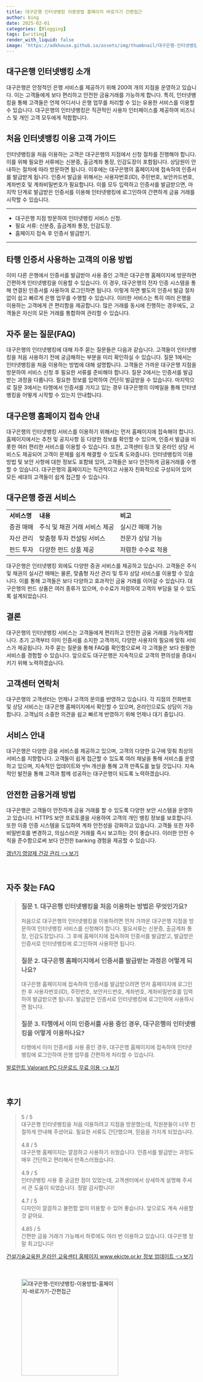 ```yaml
---
title: 대구은행 인터넷뱅킹 이용방법 홈페이지 바로가기 간편접근
author: bing
date: 2025-02-01
categories: [Blogging]
tags: [writing]
render_with_liquid: false
image: 'https://adkhouse.github.io/assets/img/thumbnail/대구은행-인터넷뱅킹-이용방법-홈페이지-바로가기-간편접근.webp'
---
```



<h2 id='대구은행_인터넷뱅킹_소개'>대구은행 인터넷뱅킹 소개</h2>

<p>대구은행은 안정적인 은행 서비스를 제공하기 위해 200여 개의 지점을 운영하고 있습니다. 이는 고객들에게 보다 편리하고 안전한 금융거래를 가능하게 합니다. 특히, 인터넷뱅킹을 통해 고객들은 언제 어디서나 은행 업무를 처리할 수 있는 유용한 서비스를 이용할 수 있습니다. 대구은행의 인터넷뱅킹은 직관적인 사용자 인터페이스를 제공하여 비즈니스 및 개인 고객 모두에게 적합합니다. </p>

<h2 id='처음_인터넷뱅킹_이용_고객'>처음 인터넷뱅킹 이용 고객 가이드</h2>

<p>인터넷뱅킹을 처음 이용하는 고객은 대구은행의 지점에서 신청 절차를 진행해야 합니다. 이를 위해 필요한 서류에는 신분증, 출금계좌 통장, 인감도장이 포함됩니다. 상담원이 안내하는 절차에 따라 방문하면 됩니다. 이후에는 대구은행의 홈페이지에 접속하여 인증서를 발급받게 됩니다. 인증서 발급을 위해서는 사용자번호(ID), 주민번호, 보안카드번호, 계좌번호 및 계좌비밀번호가 필요합니다. 이를 모두 입력하고 인증서를 발급받으면, 마지막 단계로 발급받은 인증서를 이용해 인터넷뱅킹에 로그인하여 간편하게 금융 거래를 시작할 수 있습니다. </p>

<hr />

<ul>
    <li>대구은행 지점 방문하여 인터넷뱅킹 서비스 신청.</li>
    <li>필요 서류: 신분증, 출금계좌 통장, 인감도장.</li>
    <li>홈페이지 접속 후 인증서 발급받기.</li>
</ul>

<hr />

<h2 id='타행_인증서_사용하는_고객'>타행 인증서 사용하는 고객의 이용 방법</h2>

<p>이미 다른 은행에서 인증서를 발급받아 사용 중인 고객은 대구은행 홈페이지에 방문하면 간편하게 인터넷뱅킹을 이용할 수 있습니다. 이 경우, 대구은행의 전자 인증 시스템을 통해 연결된 인증서를 사용하여 로그인하면 됩니다. 이렇게 하면 별도의 인증서 발급 절차 없이 쉽고 빠르게 은행 업무를 수행할 수 있습니다. 이러한 서비스는 특히 여러 은행을 이용하는 고객에게 큰 편리함을 제공합니다. 많은 거래를 동시에 진행하는 경우에도, 고객들은 자신의 모든 거래를 통합하여 관리할 수 있습니다.</p>

<h2 id='자주_묻는_질문'>자주 묻는 질문(FAQ)</h2>

<p>대구은행의 인터넷뱅킹에 대해 자주 묻는 질문들은 다음과 같습니다. 고객들이 인터넷뱅킹을 처음 사용하기 전에 궁금해하는 부분을 미리 확인하실 수 있습니다. 질문 1에서는 인터넷뱅킹을 처음 이용하는 방법에 대해 설명합니다. 고객들은 가까운 대구은행 지점을 방문하여 서비스 신청 후 필요한 서류를 준비해야 합니다. 질문 2에서는 인증서를 발급받는 과정을 다룹니다. 필요한 정보를 입력하여 간단히 발급받을 수 있습니다. 마지막으로 질문 3에서는 타행에서 인증서를 가지고 있는 경우 대구은행의 이메일을 통해 인터넷뱅킹을 어떻게 시작할 수 있는지 안내합니다.</p>

<h2 id='대구은행_홈페이지_접속'>대구은행 홈페이지 접속 안내</h2>

<p>대구은행의 인터넷뱅킹 서비스를 이용하기 위해서는 먼저 홈페이지에 접속해야 합니다. 홈페이지에서는 추천 및 공지사항 등 다양한 정보를 확인할 수 있으며, 인증서 발급을 비롯한 여러 편리한 서비스를 이용할 수 있습니다. 또한, 고객센터 링크 및 온라인 상담 서비스도 제공되어 고객이 문제를 쉽게 해결할 수 있도록 도와줍니다. 인터넷뱅킹의 이용 방법 및 보안 사항에 대한 정보도 포함돼 있어, 고객들은 보다 안전하게 금융거래를 수행할 수 있습니다. 대구은행의 홈페이지는 직관적이고 사용자 친화적으로 구성되어 있어 모든 세대의 고객들이 쉽게 접근할 수 있습니다.</p>

<h2 id='대구은행_증권_서비스'>대구은행 증권 서비스</h2>

<table>
    <tr>
        <td><b>서비스명</b></td>
        <td><b>내용</b></td>
        <td><b>비고</b></td>
    </tr>
    <tr>
        <td>증권 매매</td>
        <td>주식 및 채권 거래 서비스 제공</td>
        <td>실시간 매매 가능</td>
    </tr>
    <tr>
        <td>자산 관리</td>
        <td>맞춤형 투자 컨설팅 서비스</td>
        <td>전문가 상담 가능</td>
    </tr>
    <tr>
        <td>펀드 투자</td>
        <td>다양한 펀드 상품 제공</td>
        <td>저렴한 수수료 적용</td>
    </tr>
</table>

<p>대구은행은 인터넷뱅킹 외에도 다양한 증권 서비스를 제공하고 있습니다. 고객들은 주식 및 채권의 실시간 매매는 물론, 맞춤형 자산 관리 및 투자 상담 서비스를 이용할 수 있습니다. 이를 통해 고객들은 보다 다양하고 효과적인 금융 거래를 이어갈 수 있습니다. 대구은행의 펀드 상품은 여러 종류가 있으며, 수수료가 저렴하여 고객의 부담을 덜 수 있도록 설계되었습니다.</p>

<h2 id='결론'>결론</h2>

<p>대구은행의 인터넷뱅킹 서비스는 고객들에게 편리하고 안전한 금융 거래를 가능하게합니다. 초기 고객부터 이미 인증서를 소지한 고객까지, 다양한 사용자의 필요에 맞춰 서비스가 제공됩니다. 자주 묻는 질문을 통해 FAQ를 확인함으로써 각 고객들은 보다 원활한 서비스를 경험할 수 있습니다. 앞으로도 대구은행은 지속적으로 고객의 편의성을 증대시키기 위해 노력하겠습니다.</p>

<h2 id='고객센터_연락처'>고객센터 연락처</h2>

<p>대구은행의 고객센터는 언제나 고객의 문의를 반영하고 있습니다. 각 지점의 전화번호 및 상담 서비스는 대구은행 홈페이지에서 확인할 수 있으며, 온라인으로도 상담이 가능합니다. 고객님의 소중한 의견을 쉽고 빠르게 반영하기 위해 언제나 대기 중입니다.</p>

<h2 id='서비스_안내'>서비스 안내</h2>

<p>대구은행은 다양한 금융 서비스를 제공하고 있으며, 고객의 다양한 요구에 맞춰 최상의 서비스를 지향합니다. 고객들이 쉽게 접근할 수 있도록 여러 채널을 통해 서비스를 운영하고 있으며, 지속적인 업데이트와 সুবিধ 개선을 통해 고객 만족도를 높일 것입니다. 지속적인 발전을 통해 고객과 함께 성공하는 대구은행이 되도록 노력하겠습니다.</p>

<h2 id='안전한_금융거래_방법'>안전한 금융거래 방법</h2>

<p>대구은행은 고객들이 안전하게 금융 거래를 할 수 있도록 다양한 보안 시스템을 운영하고 있습니다. HTTPS 보안 프로토콜을 사용하여 고객의 개인 뱅킹 정보를 보호합니다. 또한 이중 인증 시스템을 도입하여 계좌 안전성을 강화하고 있습니다. 고객들 또한 자주 비밀번호를 변경하고, 의심스러운 거래를 즉시 보고하는 것이 좋습니다. 이러한 안전 수칙을 준수함으로써 보다 안전한 banking 경험을 제공할 수 있습니다.</p>


<p><a class="click-button" title="갱년기 영양제 건강 관리" href="https://adkhouse.github.io/posts/%EA%B0%B1%EB%85%84%EA%B8%B0-%EC%98%81%EC%96%91%EC%A0%9C-%EA%B1%B4%EA%B0%95-%EA%B4%80%EB%A6%AC/" rel="dofollow">갱년기 영양제 건강 관리 👈 보기</a></p><br>
<h2 id='자주_찾는_FAQ'>자주 찾는 FAQ</h2>
<div itemscope="" itemtype="https://schema.org/FAQPage"> 
<blockquote> 
<div itemscope="" itemprop="mainEntity" itemtype="https://schema.org/Question"> 
<h3 itemprop="name">질문 1. 대구은행 인터넷뱅킹을 처음 이용하는 방법은 무엇인가요?</h3> 
<div itemscope="" itemprop="acceptedAnswer" itemtype="https://schema.org/Answer"> 
<span itemprop="text"> 
<p>처음으로 대구은행의 인터넷뱅킹을 이용하려면 먼저 가까운 대구은행 지점을 방문하여 인터넷뱅킹 서비스를 신청해야 합니다. 필요서류는 신분증, 출금계좌 통장, 인감도장입니다. 그 후에 홈페이지에 접속하여 인증서를 발급받고, 발급받은 인증서로 인터넷뱅킹에 로그인하여 사용하면 됩니다.</p> 
</span> 
</div> 
</div> 
<div itemscope="" itemprop="mainEntity" itemtype="https://schema.org/Question"> 
<h3 itemprop="name">질문 2. 대구은행 홈페이지에서 인증서를 발급받는 과정은 어떻게 되나요?</h3> 
<div itemscope="" itemprop="acceptedAnswer" itemtype="https://schema.org/Answer"> 
<span itemprop="text"> 
<p>대구은행 홈페이지에 접속하여 인증서를 발급받으려면 먼저 홈페이지에 로그인한 후 사용자번호(ID), 주민번호, 보안카드번호, 계좌번호, 계좌비밀번호를 입력하여 발급받으면 됩니다. 발급받은 인증서로 인터넷뱅킹에 로그인하여 사용하시면 됩니다.</p> 
</span> 
</div> 
</div> 
<div itemscope="" itemprop="mainEntity" itemtype="https://schema.org/Question"> 
<h3 itemprop="name">질문 3. 타행에서 이미 인증서를 사용 중인 경우, 대구은행의 인터넷뱅킹을 어떻게 이용하나요?</h3> 
<div itemscope="" itemprop="acceptedAnswer" itemtype="https://schema.org/Answer"> 
<span itemprop="text"> 
<p>타행에서 이미 인증서를 사용 중인 경우, 대구은행 홈페이지에 접속하여 인터넷뱅킹에 로그인하여 은행 업무를 간편하게 처리할 수 있습니다.</p> 
</span> 
</div> 
</div> 
</blockquote> 
</div>
<p><a class="click-button" title="발로란트 Valorant PC 다운로드 무료 이용" href="https://adkhouse.github.io/posts/%EB%B0%9C%EB%A1%9C%EB%9E%80%ED%8A%B8-Valorant-PC-%EB%8B%A4%EC%9A%B4%EB%A1%9C%EB%93%9C-%EB%AC%B4%EB%A3%8C-%EC%9D%B4%EC%9A%A9/" rel="dofollow">발로란트 Valorant PC 다운로드 무료 이용 👈 보기</a></p><br>
<h2 id='후기'>후기</h2>
<div itemscope itemtype="https://schema.org/Product">
  <blockquote>
  <div itemprop="review" itemscope itemtype="https://schema.org/Review">
      <div itemprop="reviewRating" itemscope itemtype="https://schema.org/Rating"> <span itemprop="ratingValue">5</span> / <span itemprop="bestRating">5</span> </div>
      <span itemprop="reviewBody">대구은행 인터넷뱅킹을 처음 이용하려고 지점을 방문했는데, 직원분들이 너무 친절하게 안내해 주셨어요. 필요한 서류도 간단했으며, 믿음을 가지게 되었습니다.</span>
  </div>
  <br>
  <div itemprop="review" itemscope itemtype="https://schema.org/Review">
      <div itemprop="reviewRating" itemscope itemtype="https://schema.org/Rating"> <span itemprop="ratingValue">4.8</span> / <span itemprop="bestRating">5</span> </div>
      <span itemprop="reviewBody">대구은행 홈페이지는 깔끔하고 사용하기 쉬웠습니다. 인증서를 발급받는 과정도 매우 간단하고 편리해서 만족스러웠습니다.</span>
  </div>
  <br>
  <div itemprop="review" itemscope itemtype="https://schema.org/Review">
      <div itemprop="reviewRating" itemscope itemtype="https://schema.org/Rating"> <span itemprop="ratingValue">4.9</span> / <span itemprop="bestRating">5</span> </div>
      <span itemprop="reviewBody">인터넷뱅킹 사용 중 궁금한 점이 있었는데, 고객센터에서 상세하게 설명해 주셔서 큰 도움이 되었습니다. 정말 감사합니다!</span>
  </div>
  <br>
  <div itemprop="review" itemscope itemtype="https://schema.org/Review">
      <div itemprop="reviewRating" itemscope itemtype="https://schema.org/Rating"> <span itemprop="ratingValue">4.7</span> / <span itemprop="bestRating">5</span> </div>
      <span itemprop="reviewBody">디자인이 깔끔하고 불편함 없이 이용할 수 있어 좋습니다. 앞으로도 계속 사용할 것 같아요.</span>
  </div>
  <br>
  <div itemprop="review" itemscope itemtype="https://schema.org/Review">
      <div itemprop="reviewRating" itemscope itemtype="https://schema.org/Rating"> <span itemprop="ratingValue">4.85</span> / <span itemprop="bestRating">5</span> </div>
      <span itemprop="reviewBody">간편한 금융 거래가 가능해서 하루에도 여러 번 이용하고 있습니다. 대구은행 정말 최고입니다!</span>
  </div>
  </blockquote>
</div>
<p><a class="click-button" title="건설기술교육원 온라인 교육센터 홈페이지 www.ekicte.or.kr 정보 업데이트" href="https://adkhouse.github.io/posts/%EA%B1%B4%EC%84%A4%EA%B8%B0%EC%88%A0%EA%B5%90%EC%9C%A1%EC%9B%90-%EC%98%A8%EB%9D%BC%EC%9D%B8-%EA%B5%90%EC%9C%A1%EC%84%BC%ED%84%B0-%ED%99%88%ED%8E%98%EC%9D%B4%EC%A7%80-www.ekicte.or.kr-%EC%A0%95%EB%B3%B4-%EC%97%85%EB%8D%B0%EC%9D%B4%ED%8A%B8/" rel="dofollow">건설기술교육원 온라인 교육센터 홈페이지 www.ekicte.or.kr 정보 업데이트 👈 보기</a></p><br>
<figure class="image"><img src="https://adkhouse.github.io/assets/img/thumbnail/대구은행-인터넷뱅킹-이용방법-홈페이지-바로가기-간편접근.webp" alt="대구은행-인터넷뱅킹-이용방법-홈페이지-바로가기-간편접근" width="256" height="256"></figure>